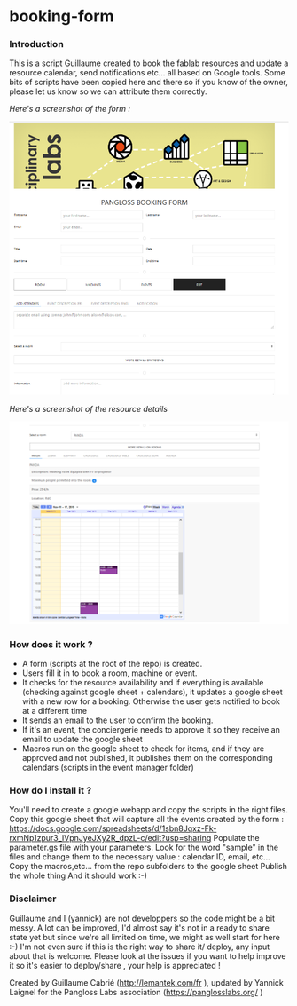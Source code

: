 # booking-form

### Introduction

This is a script Guillaume created to book the fablab resources and update a resource calendar, send notifications etc... all based on Google tools. Some bits of scripts have been copied here and there so if you know of the owner, please let us know so we can attribute them correctly.

*Here's a screenshot of the form :*

![form overview](https://github.com/Pangloss-Labs/booking-form/blob/master/bookingform1.PNG)

*Here's a screenshot of the resource details*

![resource details](https://github.com/Pangloss-Labs/booking-form/blob/master/bookingform2.PNG)

### How does it work ?

- A form (scripts at the root of the repo) is created.
- Users fill it in to book a room, machine or event.
- It checks for the resource availability and if everything is available (checking against google sheet + calendars), it updates a google sheet with a new row for a booking. Otherwise the user gets notified to book at a different time
- It sends an email to the user to confirm the booking.
- If it's an event, the conciergerie needs to approve it so they receive an email to update the google sheet
- Macros run on the google sheet to check for items, and if they are approved and not published, it publishes them on the corresponding calendars (scripts in the event manager folder)

### How do I install it ?

You'll need to create a google webapp and copy the scripts in the right files.
Copy this google sheet that will capture all the events created by the form : https://docs.google.com/spreadsheets/d/1sbn8Jqxz-Fk-rxmNp1zpur3_IVpnJyeJXy2R_dpzL-c/edit?usp=sharing
Populate the parameter.gs file with your parameters.
Look for the word "sample" in the files and change them to the necessary value : calendar ID, email, etc...
Copy the macros,etc... from the repo subfolders to the google sheet
Publish the whole thing
And it should work :-)

### Disclaimer

Guillaume and I (yannick) are not developpers so the code might be a bit messy.
A lot can be improved, I'd almost say it's not in a ready to share state yet but since we're all limited on time, we might as well start for here :-)
I'm not even sure if this is the right way to share it/ deploy, any input about that is welcome.
Please look at the issues if you want to help improve it so it's easier to deploy/share , your help is appreciated !


Created by Guillaume Cabrié (http://lemantek.com/fr ), updated by Yannick Laignel for the Pangloss Labs association (https://panglosslabs.org/ )
